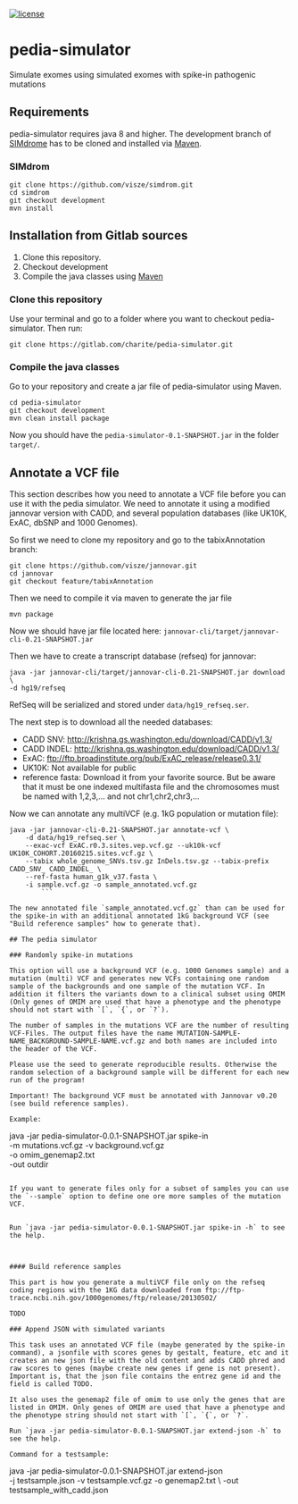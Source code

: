 
[![license](https://img.shields.io/badge/licence-GNU%20GPLv3-blue.svg)](https://www.gnu.org/licenses/gpl-3.0.txt)


# pedia-simulator
Simulate exomes using simulated exomes with spike-in pathogenic mutations

## Requirements

pedia-simulator requires java 8 and higher. The development branch of [SIMdrome](https://github.com/visze/simdrom/tree/develop) has to be cloned and installed via [Maven](https://maven.apache.org/).

### SIMdrom

```
git clone https://github.com/visze/simdrom.git
cd simdrom
git checkout development
mvn install
```

## Installation from Gitlab sources

1. Clone this repository.
2. Checkout development
3. Compile the java classes using [Maven](https://maven.apache.org/)

### Clone this repository

Use your terminal and go to a folder where you want to checkout pedia-simulator. Then run:

```
git clone https://gitlab.com/charite/pedia-simulator.git
```

### Compile the java classes

Go to your repository and create a jar file of pedia-simulator using Maven.

```
cd pedia-simulator
git checkout development
mvn clean install package
```

Now you should have the  `pedia-simulator-0.1-SNAPSHOT.jar` in the folder `target/`.

## Annotate a VCF file

This section describes how you need to annotate a VCF file before you can use it with the pedia simulator. We need to annotate it using a modified jannovar version with CADD, and several population databases (like UK10K, ExAC, dbSNP and 1000 Genomes).

So first we need to clone my repository and go to the tabixAnnotation branch:

```
git clone https://github.com/visze/jannovar.git
cd jannovar
git checkout feature/tabixAnnotation
```

Then we need to compile it via maven to generate the jar file

```
mvn package
```

Now we should have jar file located here: `jannovar-cli/target/jannovar-cli-0.21-SNAPSHOT.jar`

Then we have to create a transcript database (refseq) for jannovar:

```
java -jar jannovar-cli/target/jannovar-cli-0.21-SNAPSHOT.jar download \
-d hg19/refseq
```

RefSeq will be serialized and stored under `data/hg19_refseq.ser`.

The next step is to download all the needed databases:

* CADD SNV: http://krishna.gs.washington.edu/download/CADD/v1.3/
* CADD INDEL: http://krishna.gs.washington.edu/download/CADD/v1.3/
* ExAC: ftp://ftp.broadinstitute.org/pub/ExAC_release/release0.3.1/
* UK10K: Not available for public
* reference fasta: Download it from your favorite source. But be aware that it must be one indexed multifasta file and the chromosomes must be named with 1,2,3,... and not chr1,chr2,chr3,...

Now we can annotate any multiVCF (e.g. 1kG population or mutation file):

```
java -jar jannovar-cli-0.21-SNAPSHOT.jar annotate-vcf \
	-d data/hg19_refseq.ser \
	--exac-vcf ExAC.r0.3.sites.vep.vcf.gz --uk10k-vcf UK10K_COHORT.20160215.sites.vcf.gz \
	--tabix whole_genome_SNVs.tsv.gz InDels.tsv.gz --tabix-prefix CADD_SNV_ CADD_INDEL_ \
	--ref-fasta human_g1k_v37.fasta \
	-i sample.vcf.gz -o sample_annotated.vcf.gz
		```

The new annotated file `sample_annotated.vcf.gz` than can be used for the spike-in with an additional annotated 1kG background VCF (see "Build reference samples" how to generate that).

## The pedia simulator

### Randomly spike-in mutations

This option will use a background VCF (e.g. 1000 Genomes sample) and a mutation (multi) VCF and generates new VCFs containing one random sample of the backgrounds and one sample of the mutation VCF. In addition it filters the variants down to a clinical subset using OMIM (Only genes of OMIM are used that have a phenotype and the phenotype should not start with `[`, `{`, or `?`).

The number of samples in the mutations VCF are the number of resulting VCF-Files. The output files have the name MUTATION-SAMPLE-NAME_BACKGROUND-SAMPLE-NAME.vcf.gz and both names are included into the header of the VCF.

Please use the seed to generate reproducible results. Otherwise the random selection of a background sample will be different for each new run of the program!

Important! The background VCF must be annotated with Jannovar v0.20 (see build reference samples).

Example:

```
java -jar pedia-simulator-0.0.1-SNAPSHOT.jar spike-in \
-m mutations.vcf.gz -v background.vcf.gz \
-o omim_genemap2.txt \
-out outdir
```

If you want to generate files only for a subset of samples you can use the `--sample` option to define one ore more samples of the mutation VCF. 


Run `java -jar pedia-simulator-0.0.1-SNAPSHOT.jar spike-in -h` to see the help. 

 

#### Build reference samples

This part is how you generate a multiVCF file only on the refseq coding regions with the 1KG data downloaded from ftp://ftp-trace.ncbi.nih.gov/1000genomes/ftp/release/20130502/

TODO

### Append JSON with simulated variants

This task uses an annotated VCF file (maybe generated by the spike-in command), a jsonfile with scores genes by gestalt, feature, etc and it creates an new json file with the old content and adds CADD phred and raw scores to genes (maybe create new genes if gene is not present). Important is, that the json file contains the entrez gene id and the field is called TODO.

It also uses the genemap2 file of omim to use only the genes that are listed in OMIM. Only genes of OMIM are used that have a phenotype and the phenotype string should not start with `[`, `{`, or `?`.

Run `java -jar pedia-simulator-0.0.1-SNAPSHOT.jar extend-json -h` to see the help. 

Command for a testsample:

```
java -jar pedia-simulator-0.0.1-SNAPSHOT.jar extend-json \
-j testsample.json -v testsample.vcf.gz -o genemap2.txt \ 
-out testsample_with_cadd.json 
```





